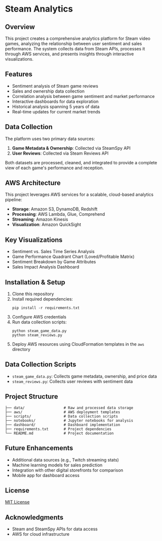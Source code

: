 # Steam Analytics 

## Overview
This project creates a comprehensive analytics platform for Steam video games, analyzing the relationship between user sentiment and sales performance. The system collects data from Steam APIs, processes it through AWS services, and presents insights through interactive visualizations.

## Features
- Sentiment analysis of Steam game reviews
- Sales and ownership data collection
- Correlation analysis between game sentiment and market performance
- Interactive dashboards for data exploration
- Historical analysis spanning 5 years of data
- Real-time updates for current market trends

## Data Collection
The platform uses two primary data sources:
1. **Game Metadata & Ownership**: Collected via SteamSpy API
2. **User Reviews**: Collected via Steam Reviews API

Both datasets are processed, cleaned, and integrated to provide a complete view of each game's performance and reception.

## AWS Architecture
This project leverages AWS services for a scalable, cloud-based analytics pipeline:

- **Storage**: Amazon S3, DynamoDB, Redshift
- **Processing**: AWS Lambda, Glue, Comprehend
- **Streaming**: Amazon Kinesis
- **Visualization**: Amazon QuickSight

## Key Visualizations
- Sentiment vs. Sales Time Series Analysis
- Game Performance Quadrant Chart (Loved/Profitable Matrix)
- Sentiment Breakdown by Game Attributes
- Sales Impact Analysis Dashboard

## Installation & Setup
1. Clone this repository
2. Install required dependencies:
   ```
   pip install -r requirements.txt
   ```
3. Configure AWS credentials
4. Run data collection scripts:
   ```
   python steam_game_data.py
   python steam_reviews.py
   ```
5. Deploy AWS resources using CloudFormation templates in the `aws` directory

## Data Collection Scripts
- `steam_game_data.py`: Collects game metadata, ownership, and price data
- `steam_reviews.py`: Collects user reviews with sentiment data

## Project Structure
```
├── data/                  # Raw and processed data storage
├── aws/                   # AWS deployment templates
├── scripts/               # Data collection scripts
├── notebooks/             # Jupyter notebooks for analysis
├── dashboard/             # Dashboard implementation
├── requirements.txt       # Project dependencies
└── README.md              # Project documentation
```

## Future Enhancements
- Additional data sources (e.g., Twitch streaming stats)
- Machine learning models for sales prediction
- Integration with other digital storefronts for comparison
- Mobile app for dashboard access

## License
[MIT License](LICENSE)

## Acknowledgments
- Steam and SteamSpy APIs for data access
- AWS for cloud infrastructure
